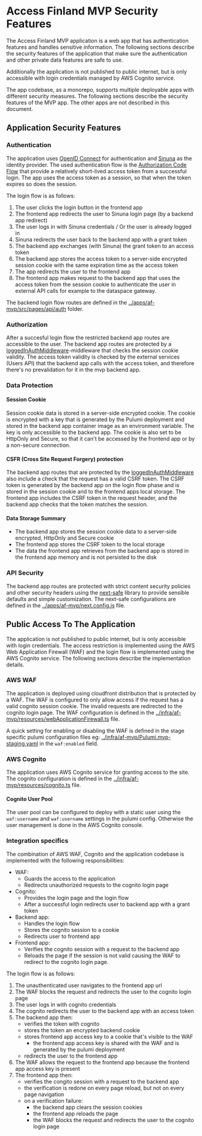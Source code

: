 # Access Finland MVP Security Features

The Access Finland MVP application is a web app that has authentication features and handles sensitive information. The following sections describe the security features of the application that make sure the authentication and other private data features are safe to use.

Additionally the application is not published to public internet, but is only accessible with login credentials managed by AWS Cognito service. 

The app codebase, as a monorepo, supports multiple deployable apps with different security measures. The following sections describe the security features of the MVP app. The other apps are not described in this document.

## Application Security Features

### Authentication

The application uses [OpenID Connect](https://openid.net/connect/) for authentication and [Sinuna](https://sinuna.fi) as the identity provider. The used authentication flow is the [Authorization Code Flow](https://openid.net/specs/openid-connect-core-1_0.html#CodeFlowAuth) that provide a relatively short-lived access token from a successful login. The app uses the access token as a session, so that when the token expires so does the session.

The login flow is as follows:

1. The user clicks the login button in the frontend app
2. The frontend app redirects the user to Sinuna login page (by a backend app redirect)
3. The user logs in with Sinuna credentials / Or the user is already logged in
4. Sinuna redirects the user back to the backend app with a grant token
5. The backend app exchanges (with Sinuna) the grant token to an access token
6. The backend app stores the access token to a server-side encrypted session cookie with the same expiration time as the access token
7. The app redirects the user to the frontend app
8. The frontend app makes request to the backend app that uses the access token from the session cookie to authenticate the user in external API calls for example to the dataspace gateway.

The backend login flow routes are defined in the [../apps/af-mvp/src/pages/api/auth](../apps/af-mvp/src/pages/api/auth) folder.

### Authorization

After a succesful login flow the restricted backend app routes are accessible to the user. The backend app routes are protected by a [loggedInAuthMiddleware](../apps/af-mvp/src/lib/backend/middleware/auth.ts)-middleware that checks the session cookie validity. The access token validity is checked by the external services (Users API) that the backend app calls with the access token, and therefore there's no prevalidation for it in the mvp backend app. 

### Data Protection

#### Session Cookie

Session cookie data is stored in a server-side encrypted cookie. The cookie is encrypted with a key that is generated by the Pulumi deployment and stored in the backend app container image as an environment variable. The key is only accessible to the backend app. The cookie is also set to be HttpOnly and Secure, so that it can't be accessed by the frontend app or by a non-secure connection.

#### CSFR (Cross Site Request Forgery) protection

The backend app routes that are protected by the [loggedInAuthMiddleware](../apps/af-mvp/src/lib/backend/middleware/auth.ts) also include a check that the request has a valid CSRF token. The CSRF token is generated by the backend app on the login flow phase and is stored in the session cookie and to the frontend apps local storage. The frontend app includes the CSRF token in the request header, and the backend app checks that the token matches the session.

#### Data Storage Summary

- The backend app stores the session cookie data to a server-side encrypted, HttpOnly and Secure cookie
- The frontend app stores the CSRF token to the local storage
- The data the frontend app retrieves from the backend app is stored in the frontend app memory and is not persisted to the disk

### API Security

The backend app routes are protected with strict content security policies and other security headers using the [next-safe](https://www.npmjs.com/package/next-safe) library to provide sensible defaults and simple customization. The next-safe configurations are defined in the [../apps/af-mvp/next.config.js](../apps/af-mvp/next.config.js) file. 

## Public Access To The Application

The application is not published to public internet, but is only accessible with login credentials. The access restriction is implemented using the AWS Web Application Firewall (WAF) and the login flow is implemented using the AWS Cognito service. The following sections describe the implementation details.

### AWS WAF

The application is deployed using cloudfront distribution that is protected by a WAF. The WAF is configured to only allow access if the request has a valid cognito session cookie. The invalid requests are redirected to the cognito login page. The WAF configuration is defined in the [../infra/af-mvp/resources/webApplicationFirewall.ts](../infra/af-mvp/resources/webApplicationFirewall.ts) file. 

A quick setting for enabling or disabling the WAF is defined in the stage specific pulumi configuration files eg: [../infra/af-mvp/Pulumi.mvp-staging.yaml](../infra/af-mvp/Pulumi.mvp-staging.yaml) in the `waf:enabled` field.

### AWS Cognito

The application uses AWS Cognito service for granting access to the site. The cognito configuration is defined in the [../infra/af-mvp/resources/cognito.ts](../infra/af-mvp/resources/cognito.ts) file.


#### Cognito User Pool

The user pool can be configured to deploy with a static user using the `waf:username` and `waf:username` settings in the pulumi config. Otherwise the user management is done in the AWS Cognito console.

### Integration specifics

The combination of AWS WAF, Cognito and the application codebase is implemented with the following responsibilities:

- WAF: 
  - Guards the access to the application
  - Redirects unauthorized requests to the cognito login page
- Cognito: 
  - Provides the login page and the login flow
  - After a successful login redirects user to backend app with a grant token
- Backend app: 
  - Handles the login flow
  - Stores the cognito session to a cookie
  - Redirects user to frontend app
- Frontend app: 
  - Verifies the cognito session with a request to the backend app
  - Reloads the page if the session is not valid causing the WAF to redirect to the cognito login page.

The login flow is as follows:

1. The unauthenticated user navigates to the frontend app url
2. The WAF blocks the request and redirects the user to the cognito login page
3. The user logs in with cognito credentials
4. The cognito redirects the user to the backend app with an access token
5. The backend app then:
    - verifies the token with cognito
    - stores the token an encrypted backend cookie
    - stores frontend app access key to a cookie that's visible to the WAF
      - the frontend app access key is shared with the WAF and is generated by the pulumi deployment
    - redirects the user to the frontend app
6. The WAF allows the request to the frontend app because the frontend app access key is present
7. The frontend app then:
    - verifies the congito session with a request to the backend app
    - the verification is redone on every page reload, but not on every page navigation
    - on a verification failure:
      - the backend app clears the session cookies
      - the frontend app reloads the page
      - the WAF blocks the request and redirects the user to the cognito login page


